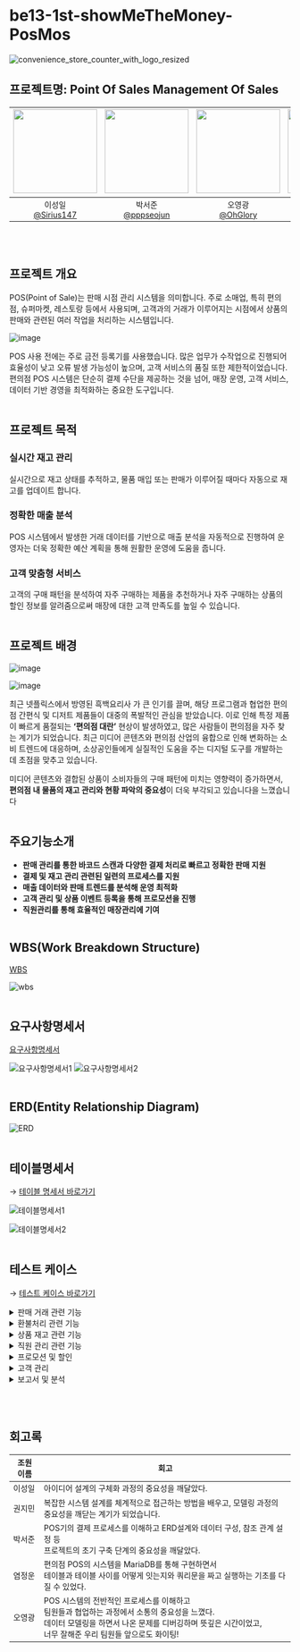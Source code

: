 # be13-1st-showMeTheMoney-PosMos

![convenience_store_counter_with_logo_resized](https://github.com/user-attachments/assets/4703952c-99cd-4c29-895a-b05933e31a4d)

## 프로젝트명: Point Of Sales Management Of Sales

|<img src="https://avatars.githubusercontent.com/Sirius147" width="150" height="150"/>|<img src="https://avatars.githubusercontent.com/pppseojun" width="150" height="150"/>|<img src="https://avatars.githubusercontent.com/u/143144372?v=4" width="150" height="150"/>|<img src="https://avatars.githubusercontent.com/ericyum" width="150" height="150"/>|<img src="https://avatars.githubusercontent.com/kwonjiin" width="150" height="150"/>|
|:-:|:-:|:-:|:-:|:-:|
|이성일<br/>[@Sirius147](https://github.com/Sirius147)|박서준<br/>[@pppseojun](https://github.com/pppseojun)|오영광<br/>[@OhGlory](https://github.com/OhGlory)|염정운<br/>[@ericyum](https://github.com/ericyum)|권지민<br/>[@Kwonjiin](https://github.com/kwonjiin)|

<br/> <br/>

## 프로젝트 개요
POS(Point of Sale)는 판매 시점 관리 시스템을 의미합니다. 주로 소매업, 특히 편의점, 슈퍼마켓, 레스토랑 등에서 사용되며, 고객과의 거래가 이루어지는 시점에서 상품의 판매와 관련된 여러 작업을 처리하는 시스템입니다. 

![image](https://blog.kakaocdn.net/dn/cLsQEp/btsLw6OvTF1/fqtibN2Hfrv1yrxEX10ISk/img.jpg)

POS 사용 전에는 주로 금전 등록기를 사용했습니다. 많은 업무가 수작업으로 진행되어 효율성이 낮고 오류 발생 가능성이 높으며, 고객 서비스의 품질 또한 제한적이었습니다. 편의점 POS 시스템은 단순히 결제 수단을 제공하는 것을 넘어, 매장 운영, 고객 서비스, 데이터 기반 경영을 최적화하는 중요한 도구입니다. 
<br/> <br/>
## 프로젝트 목적

### 실시간 재고 관리

실시간으로 재고 상태를 추적하고, 물품 매입 또는 판매가 이루어질 때마다 자동으로 재고를 업데이트 합니다.

### 정확한 매출 분석

POS 시스템에서 발생한 거래 데이터를 기반으로 매출 분석을 자동적으로 진행하여 운영자는  더욱 정확한 예산 계획을 통해 원활한 운영에 도움을 줍니다.

### 고객 맞춤형 서비스

고객의 구매 패턴을 분석하여 자주 구매하는 제품을 추천하거나 자주 구매하는 상품의  할인 정보를 알려줌으로써 매장에 대한 고객 만족도를 높일 수 있습니다.
<br/> <br/>
## 프로젝트 배경

![image](https://github.com/user-attachments/assets/886f3649-ef2b-4e1b-9c73-126eed05d60a)

![image](https://github.com/user-attachments/assets/fd2c993d-53ba-4d67-a253-ff97d1714157)


최근 넷플릭스에서 방영된 흑백요리사 가 큰 인기를 끌며, 해당 프로그램과 협업한 편의점 간편식 및 디저트 제품들이 대중의 폭발적인 관심을 받았습니다. 이로 인해 특정 제품이 빠르게 품절되는 **‘편의점 대란’** 현상이 발생하였고, 많은 사람들이 편의점을 자주 찾는 계기가 되었습니다.
최근 미디어 콘텐츠와 편의점 산업의 융합으로 인해 변화하는 소비 트렌드에 대응하며, 소상공인들에게 실질적인 도움을 주는 디지털 도구를 개발하는 데 초점을 맞추고 있습니다.

미디어 콘텐츠와 결합된 상품이 소비자들의 구매 패턴에 미치는 영향력이 증가하면서, **편의점 내 물품의 재고 관리와 현황 파악의 중요성**이 더욱 부각되고 있습니다을 느꼈습니다
<br/> <br/>
## 주요기능소개

* **판매 관리를 통한 바코드 스캔과 다양한 결제 처리로 빠르고 정확한 판매 지원**
* **결제 및 재고 관리 관련된 일련의 프로세스를 지원**
* **매출 데이터와 판매 트렌드를 분석해 운영 최적화**
* **고객 관리 및 상품 이벤트 등록을 통해 프로모션을 진행**
* **직원관리를 통해 효율적인 매장관리에 기여**
<br/> <br/>
## WBS(Work Breakdown Structure)
[WBS](https://docs.google.com/spreadsheets/d/1djYNOycBP0-a5PDg302wS7SK1A8XTu9u7n0CP0yBa0A/edit?usp=sharing)

![wbs](https://github.com/user-attachments/assets/1753af09-eb02-495d-9742-22a4c37e3167)
<br/> <br/>
## 요구사항명세서
[요구사항명세서](https://docs.google.com/spreadsheets/d/1djYNOycBP0-a5PDg302wS7SK1A8XTu9u7n0CP0yBa0A/edit?usp=sharing)

![요구사항명세서1](https://github.com/user-attachments/assets/f11397ce-c921-4997-9780-dc99225dcd79)
![요구사항명세서2](https://github.com/user-attachments/assets/0d002e89-1dd4-43b4-9832-779694197d01)
<br/> <br/>
## ERD(Entity Relationship Diagram)

![ERD](https://github.com/user-attachments/assets/9ce984f8-2ee9-4912-b943-25708b442826)
<br/> <br/>
## 테이블명세서
→ [테이블 명세서 바로가기](https://docs.google.com/spreadsheets/d/1Qbms6sxZx3EFGe-pK14aio6_7FWvGO805NjnDVXdgvA/edit?usp=sharing)

![테이블명세서1](https://github.com/user-attachments/assets/5891d4ef-68ed-4248-aabf-b153a64984e6)

![테이블명세서2](https://github.com/user-attachments/assets/5696eb6f-6424-4d5c-8fee-443b4c1704e5)
<br/> <br/>
## 테스트 케이스
→ [테스트 케이스 바로가기](https://docs.google.com/spreadsheets/d/1djYNOycBP0-a5PDg302wS7SK1A8XTu9u7n0CP0yBa0A/edit?usp=sharing)

  <details>
    <summary>판매 거래 관련 기능</summary>
        <details>
        <summary>1. 판매할 판매 기록 추가</summary>
            <img src="img/test_img/customer_test_img/회원 관리 기능/joinUser.gif" alt="판매기록_gif">
        </details>
        <details>
            <summary>2. 영수증 생성</summary>
            <img src="img/test_img/customer_test_img/회원 관리 기능/login.gif" alt="로그인_gif">
        </details>
        <details>
            <summary>3. 새로 생성된 영수증 ID저장</summary>
            <img src="img/test_img/customer_test_img/회원 관리 기능/findId.gif" alt="아이디찾기_gif">
        </details>
        <details>
            <summary>4. 판매테이블에 영수증ID 반영</summary>
            <img src="img/test_img/customer_test_img/회원 관리 기능/findPassword.gif" alt="임시비밀번호발급_gif">
        </details>
        <details>
            <summary>5. 총 금액 계산</summary>
            <img src="img/test_img/customer_test_img/회원 관리 기능/getUserInfo.gif" alt="회원정보조회_gif">
        </details>
        <details>
            <summary>6. 최근 영수증에 기입된 회원ID와 적용될 포인트 저장</summary>
            <img src="img/test_img/customer_test_img/회원 관리 기능/modifyUserInfo.gif" alt="회원정보수정_gif">
        </details>
        <details>
            <summary>7. 회원 포인트 적립</summary>
            <img src="img/test_img/customer_test_img/회원 관리 기능/getMyWaitingList.gif" alt="전체조회_gif">
        </details>
        <details>
            <summary>8. 회원이 포인트 사용시</summary>
            <img src="img/test_img/customer_test_img/회원 관리 기능/getMyReviewList.gif" alt="리뷰조회_gif">
        </details>
        <details>
            <summary>9. 최종 영수증</summary>
            <img src="img/test_img/customer_test_img/회원 관리 기능/modifyMyReview.gif" alt="리뷰수정_gif">
        </details>
    </details>
    <details>
    <summary>환불처리 관련 기능</summary>
        <details><summary>1.환불 정보 등록</summary>
            <img src="img/test_img/customer_test_img/웨이팅 등록 기능/고객_웨이팅,웨이팅알림등록.gif" alt="웨이팅,알람등록_gif">
        </details>
            <details><summary>2.마지막 삽입된 환불의 상품ID를 저장</summary>
            <img src="img/test_img/customer_test_img/웨이팅 등록 기능/고객_웨이팅입장확정.gif" alt="입장확정_gif">
        </details>
            <details><summary>3.환불시 재고 증가</summary>
            <img src="img/test_img/customer_test_img/웨이팅 등록 기능/고객_웨이팅입장취소.gif" alt="입장취소_gif">
        </details>
            <details><summary>4.영수증 환불반영</summary>
            <img src="img/test_img/customer_test_img/웨이팅 등록 기능/고객_웨이팅입장취소.gif" alt="입장취소_gif">
        </details>
            <details><summary>5.영주증 금액 수정</summary>
            <img src="img/test_img/customer_test_img/웨이팅 등록 기능/고객_웨이팅입장취소.gif" alt="입장취소_gif">
        </details>
            <details><summary>6.환불 완료 영수증</summary>
            <img src="img/test_img/customer_test_img/웨이팅 등록 기능/고객_웨이팅입장취소.gif" alt="입장취소_gif">
        </details>
    </details>
    <details>
    <summary>상품 재고 관련 기능</summary>
        <details><summary>1.상품 입고(재고 수량 추가)</summary>
            <img src="img/재고관리/insert1.png" alt="최초수량">
            <img src="img/재고관리/insert2.png" alt="수량 추가">
        </details>
        <details><summary>2.상품 판매(재고 수량 감소)</summary>
            <img src="img/재고관리/remove.png" alt="수량 감소">
        </details>
        <details><summary>3.불량재고량 수정</summary>
            <img src="img/재고관리/수동조절.png" alt="재고수정">
        </details>
        <details><summary>4.신상품 등록</summary>
            <img src="img/재고관리/삽입.png" alt="상품등록">
        </details>
        <details><summary>5.상품ID 검색</summary>
            <img src="img/재고관리/searchbypid.png" alt="searchbyid">
        </details>
            <details><summary>6.상품명 검색</summary>
        <img src="img/재고관리/searchbyname.png" alt="searchbyname">
        </details>
        <details><summary>7.키워드 검색</summary>
            <img src="img/재고관리/searchbykeyword.png" alt="searchbykeyword">
        </details>
    </details>
    <details>
    <summary>직원 관리 관련 기능</summary>
        <details><summary>1.직원 등록</summary>
            <img src="img/test_img/customer_test_img/음식점 상세 조회 기능/음식점 상세 정보 조회.gif" alt="음식점상세정보조회_gif">
        </details>
        <details><summary>2.직원 삭제</summary>
            <img src="img/test_img/customer_test_img/음식점 상세 조회 기능/음식점 메뉴 상세 정보 조회.gif" alt="메뉴상세정보조회_gif">
        </details>
        <details><summary>3.근무자 출근</summary>
            <img src="img/test_img/customer_test_img/음식점 상세 조회 기능/음식점 전체 리뷰 조회.gif" alt="전체리뷰조회_gif">
        </details>
        <details><summary>4.근무자 퇴근</summary>
            <img src="img/test_img/customer_test_img/음식점 상세 조회 기능/음식점 사진 포함 리뷰 조회.gif" alt="사진포함리뷰조회_gif">
        </details>
        <details><summary>5.근무 확인</summary>
            <img src="img/test_img/customer_test_img/음식점 상세 조회 기능/음식점 전체 리뷰 별점 순 정렬.gif" alt="리뷰별점순조회_gif">
        </details>
    </details>
    <details>
    <summary>프로모션 및 할인</summary>
        <details><summary>1.쿠폰</summary>
            <img src="img/test_img/customer_test_img/음식점 리뷰 작성 기능/리뷰 별점 체크.gif" alt="음식점상세정보조회_gif">
        </details>
        <details><summary>2.타임할인</summary>
            <img src="img/test_img/customer_test_img/음식점 리뷰 작성 기능/음식점 입장 유무 체크.gif" alt="음식점상세정보조회_gif">
        </details>
        <details><summary>3.1+1행사</summary>
            <img src="img/test_img/customer_test_img/음식점 리뷰 작성 기능/음식점 리뷰 작성.gif" alt="음식점상세정보조회_gif">
        </details>   
    </details>
     <details>
    <summary>고객 관리</summary>
        <details><summary>1.고객등록</summary>
            <img src="https://github.com/user-attachments/assets/3ef7cca7-a7c9-4e28-b0ce-cb99d1f2028e" alt="고객 등록 이전" width="600">
            <img src="https://github.com/user-attachments/assets/71c73f6a-47d0-4a52-8b91-a73a3bb160ba" alt="고객 등록 이후" width="600">
        </details>
        <details><summary>2.고객 구매 내역 확인</summary>
            <img src="img/test_img/customer_test_img/음식점 리뷰 작성 기능/음식점 입장 유무 체크.gif" alt="음식점상세정보조회_gif">
        </details>
    </details>
    <details>
    <summary>보고서 및 분석</summary>
        <details><summary>1.판매 데이터 수집</summary>
            <img src="img/test_img/customer_test_img/음식점 리뷰 작성 기능/리뷰 별점 체크.gif" alt="음식점상세정보조회_gif">
        </details>
        <details><summary>2.재고/손익 보고</summary>
            <img src="img/test_img/customer_test_img/음식점 리뷰 작성 기능/음식점 입장 유무 체크.gif" alt="음식점상세정보조회_gif">
        </details>
       <details><summary>2.카테고리별 보고</summary>
            <img src="img/test_img/customer_test_img/음식점 리뷰 작성 기능/음식점 입장 유무 체크.gif" alt="음식점상세정보조회_gif">
        </details>
    </details>




<br/> <br/>


## 회고록

| 조원 이름 | 회고 |
| --------- | --- |
| 이성일 | 아이디어 설계의 구체화 과정의 중요성을 깨달았다. |<br/>
| 권지민 | 복잡한 시스템 설계를 체계적으로 접근하는 방법을 배우고, 모델링 과정의 중요성을 깨닫는 계기가 되었습니다. |<br/>
| 박서준 | POS기의 결제 프로세스를 이해하고 ERD설계와 데이터 구성, 참조 관계 설정 등<br> 프로젝트의 초기 구축 단계의 중요성을 깨달았다. |<br/>
| 염정운 | 편의점 POS의 시스템을 MariaDB를 통해 구현하면서<br> 테이블과 테이블 사이를 어떻게 잇는지와 쿼리문을 짜고 실행하는 기초를 다질 수 있었다. |<br/>
| 오영광 | POS 시스템의 전반적인 프로세스를 이해하고<br> 팀원들과 협업하는 과정에서 소통의 중요성을 느꼈다.<br> 데이터 모델링을 하면서 나온 문제를 디버깅하며 뜻깊은 시간이었고,<br> 너무 잘해준 우리 팀원들 앞으로도 화이팅! |
<br/>






